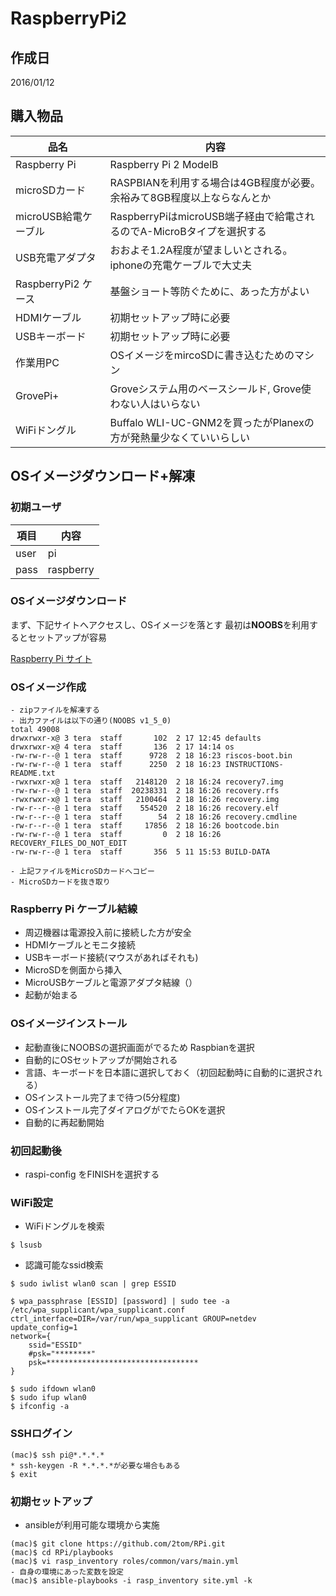 RaspberryPi2
===

## 作成日
2016/01/12


## 購入物品
|品名|内容|
|---|---|
|Raspberry Pi|Raspberry Pi 2 ModelB|
|microSDカード|RASPBIANを利用する場合は4GB程度が必要。余裕みて8GB程度以上ならなんとか|
|microUSB給電ケーブル|RaspberryPiはmicroUSB端子経由で給電されるのでA-MicroBタイプを選択する|
|USB充電アダプタ|おおよそ1.2A程度が望ましいとされる。iphoneの充電ケーブルで大丈夫|
|RaspberryPi2 ケース|基盤ショート等防ぐために、あった方がよい|
|HDMIケーブル|初期セットアップ時に必要|
|USBキーボード|初期セットアップ時に必要|
|作業用PC|OSイメージをmircoSDに書き込むためのマシン|
|GrovePi+|Groveシステム用のベースシールド, Grove使わない人はいらない|
|WiFiドングル|Buffalo WLI-UC-GNM2を買ったがPlanexの方が発熱量少なくていいらしい|


## OSイメージダウンロード+解凍

### 初期ユーザ
|項目|内容|
|---|---|
|user|pi|
|pass|raspberry|

### OSイメージダウンロード
まず、下記サイトへアクセスし、OSイメージを落とす
最初は**NOOBS**を利用するとセットアップが容易

[Raspberry Pi サイト](https://www.raspberrypi.org/downloads/)

### OSイメージ作成

```
- zipファイルを解凍する
- 出力ファイルは以下の通り(NOOBS v1_5_0)
total 49008
drwxrwxr-x@ 3 tera  staff       102  2 17 12:45 defaults
drwxrwxr-x@ 4 tera  staff       136  2 17 14:14 os
-rw-rw-r--@ 1 tera  staff      9728  2 18 16:23 riscos-boot.bin
-rw-rw-r--@ 1 tera  staff      2250  2 18 16:23 INSTRUCTIONS-README.txt
-rwxrwxr-x@ 1 tera  staff   2148120  2 18 16:24 recovery7.img
-rw-rw-r--@ 1 tera  staff  20238331  2 18 16:26 recovery.rfs
-rwxrwxr-x@ 1 tera  staff   2100464  2 18 16:26 recovery.img
-rw-r--r--@ 1 tera  staff    554520  2 18 16:26 recovery.elf
-rw-r--r--@ 1 tera  staff        54  2 18 16:26 recovery.cmdline
-rw-r--r--@ 1 tera  staff     17856  2 18 16:26 bootcode.bin
-rw-rw-r--@ 1 tera  staff         0  2 18 16:26 RECOVERY_FILES_DO_NOT_EDIT
-rw-rw-r--@ 1 tera  staff       356  5 11 15:53 BUILD-DATA

- 上記ファイルをMicroSDカードへコピー
- MicroSDカードを抜き取り
```

### Raspberry Pi ケーブル結線

- 周辺機器は電源投入前に接続した方が安全
- HDMIケーブルとモニタ接続
- USBキーボード接続(マウスがあればそれも)
- MicroSDを側面から挿入
- MicroUSBケーブルと電源アダプタ結線（）
- 起動が始まる

### OSイメージインストール
- 起動直後にNOOBSの選択画面がでるため Raspbianを選択
- 自動的にOSセットアップが開始される
- 言語、キーボードを日本語に選択しておく（初回起動時に自動的に選択される）
- OSインストール完了まで待つ(5分程度)
- OSインストール完了ダイアログがでたらOKを選択
- 自動的に再起動開始

### 初回起動後
- raspi-config をFINISHを選択する


### WiFi設定

- WiFiドングルを検索

```
$ lsusb
```

- 認識可能なssid検索

```
$ sudo iwlist wlan0 scan | grep ESSID
```


```
$ wpa_passphrase [ESSID] [password] | sudo tee -a /etc/wpa_supplicant/wpa_supplicant.conf
ctrl_interface=DIR=/var/run/wpa_supplicant GROUP=netdev
update_config=1
network={
	ssid="ESSID"
	#psk="********"
	psk=**********************************
}
```

```
$ sudo ifdown wlan0
$ sudo ifup wlan0
$ ifconfig -a
```

### SSHログイン

```
(mac)$ ssh pi@*.*.*.*
* ssh-keygen -R *.*.*.*が必要な場合もある
$ exit
```

### 初期セットアップ
- ansibleが利用可能な環境から実施

```
(mac)$ git clone https://github.com/2tom/RPi.git
(mac)$ cd RPi/playbooks
(mac)$ vi rasp_inventory roles/common/vars/main.yml
- 自身の環境にあった変数を設定
(mac)$ ansible-playbooks -i rasp_inventory site.yml -k
```
